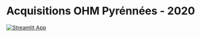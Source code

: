 # Acquisitions OHM Pyrénnées - 2020

[![Streamlit App](https://static.streamlit.io/badges/streamlit_badge_black_white.svg)](https://ohm-pyr-2020.streamlit.app)